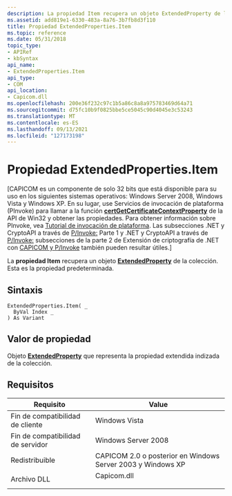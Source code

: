```yaml
---
description: La propiedad Item recupera un objeto ExtendedProperty de la colección. Esta es la propiedad predeterminada.
ms.assetid: add819e1-6330-483a-8a76-3b7fb8d3f110
title: Propiedad ExtendedProperties.Item
ms.topic: reference
ms.date: 05/31/2018
topic_type:
- APIRef
- kbSyntax
api_name:
- ExtendedProperties.Item
api_type:
- COM
api_location:
- Capicom.dll
ms.openlocfilehash: 200e36f232c97c1b5a86c8a8a975783469d64a71
ms.sourcegitcommit: d75fc10b9f0825bbe5ce5045c90d4045e3c53243
ms.translationtype: MT
ms.contentlocale: es-ES
ms.lasthandoff: 09/13/2021
ms.locfileid: "127173198"
---
```

# <a name="extendedpropertiesitem-property"></a>Propiedad ExtendedProperties.Item

\[CAPICOM es un componente de solo 32 bits que está disponible para su uso en los siguientes sistemas operativos: Windows Server 2008, Windows Vista y Windows XP. En su lugar, use Servicios de invocación de plataforma (PInvoke) para llamar a la función [**certGetCertificateContextProperty**](/windows/desktop/api/Wincrypt/nf-wincrypt-certgetcertificatecontextproperty) de la API de Win32 y obtener las propiedades. Para obtener información sobre PInvoke, vea [Tutorial de invocación de plataforma](https://msdn.microsoft.com/library/aa288468.aspx). Las subsecciones .NET y CryptoAPI a través de [P/Invoke:](/previous-versions/ms867087(v=msdn.10)#netcryptoapi_topic5) Parte 1 y .NET y CryptoAPI a través de [P/Invoke:](/previous-versions/ms867087(v=msdn.10)#netcryptoapi_topic6) subsecciones de la parte 2 de Extensión de criptografía de .NET con [CAPICOM y P/Invoke](/previous-versions/ms867087(v=msdn.10)) también pueden resultar útiles.\]

La **propiedad Item** recupera un objeto [**ExtendedProperty**](extendedproperty.md) de la colección. Esta es la propiedad predeterminada.

## <a name="syntax"></a>Sintaxis


```VB
ExtendedProperties.Item( _
  ByVal Index _
) As Variant
```



## <a name="property-value"></a>Valor de propiedad

Objeto [**ExtendedProperty**](extendedproperty.md) que representa la propiedad extendida indizada de la colección.

## <a name="requirements"></a>Requisitos



| Requisito | Value |
|----------------------------------|----------------------------------------------------------------------------------------|
| Fin de compatibilidad de cliente<br/> | Windows Vista<br/>                                                               |
| Fin de compatibilidad de servidor<br/> | Windows Server 2008<br/>                                                         |
| Redistribuible<br/>       | CAPICOM 2.0 o posterior en Windows Server 2003 y Windows XP<br/>                  |
| Archivo DLL<br/>                   | <dl> <dt>Capicom.dll</dt> </dl> |



 

 
